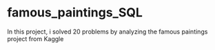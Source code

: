 # famous_paintings_SQL
In this project, i solved 20 problems by analyzing the famous paintings project from Kaggle
